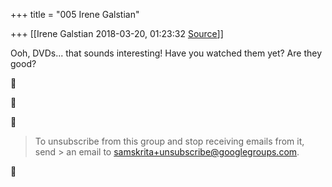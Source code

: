 +++
title = "005 Irene Galstian"

+++
[[Irene Galstian	2018-03-20, 01:23:32 [Source](https://groups.google.com/g/samskrita/c/qrajJPdAUic)]]



Ooh, DVDs... that sounds interesting! Have you watched them yet? Are they good?  

  







> To unsubscribe from this group and stop receiving emails from it, send > an email to [samskrita+unsubscribe@googlegroups.com]().



